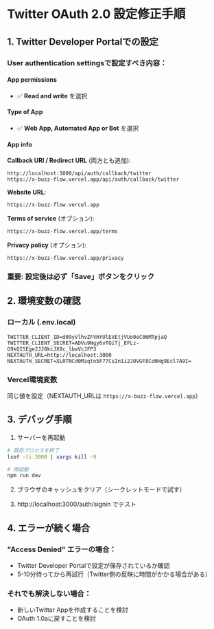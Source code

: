 # Twitter OAuth 2.0 設定修正手順

## 1. Twitter Developer Portalでの設定

### User authentication settingsで設定すべき内容：

#### App permissions
- ✅ **Read and write** を選択

#### Type of App
- ✅ **Web App, Automated App or Bot** を選択

#### App info
**Callback URI / Redirect URL** (両方とも追加):
```
http://localhost:3000/api/auth/callback/twitter
https://x-buzz-flow.vercel.app/api/auth/callback/twitter
```

**Website URL**:
```
https://x-buzz-flow.vercel.app
```

**Terms of service** (オプション):
```
https://x-buzz-flow.vercel.app/terms
```

**Privacy policy** (オプション):
```
https://x-buzz-flow.vercel.app/privacy
```

### 重要: 設定後は必ず「Save」ボタンをクリック

## 2. 環境変数の確認

### ローカル (.env.local)
```env
TWITTER_CLIENT_ID=d09yVlhvZFVHYUlEVEtjVUo0eC06MTpjaQ
TWITTER_CLIENT_SECRET=ADVu9Ngy6vTOiTj_EFLz-G9kQISEge2JJ8kcJX0c_lbwVcJFP3
NEXTAUTH_URL=http://localhost:3000
NEXTAUTH_SECRET=XL0TNCd0Mzqtn5F77CsIn1i2JOVGF8CoNHg9Ecl7A9I=
```

### Vercel環境変数
同じ値を設定（NEXTAUTH_URLは `https://x-buzz-flow.vercel.app`）

## 3. デバッグ手順

1. サーバーを再起動
```bash
# 既存プロセスを終了
lsof -ti:3000 | xargs kill -9

# 再起動
npm run dev
```

2. ブラウザのキャッシュをクリア（シークレットモードで試す）

3. http://localhost:3000/auth/signin でテスト

## 4. エラーが続く場合

### "Access Denied" エラーの場合：
- Twitter Developer Portalで設定が保存されているか確認
- 5-10分待ってから再試行（Twitter側の反映に時間がかかる場合がある）

### それでも解決しない場合：
- 新しいTwitter Appを作成することを検討
- OAuth 1.0aに戻すことを検討